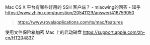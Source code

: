 
Mac OS X 平台有哪些好用的 SSH 客户端？ - miaowing的回答 - 知乎 https://www.zhihu.com/question/20541129/answer/416759050
> https://www.royalapplications.com/ts/mac/features

使用文件保险箱加密 Mac 上的启动磁盘 https://support.apple.com/zh-cn/HT204837
